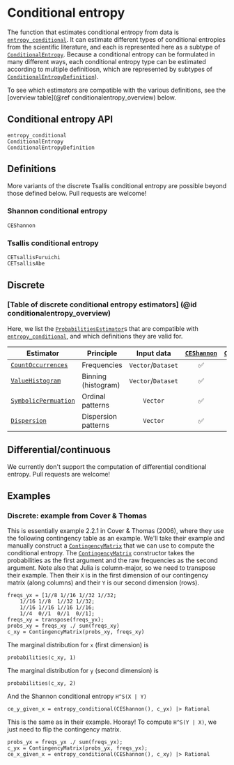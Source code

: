 # Conditional entropy

The function that estimates conditional entropy from data is [`entropy_conditional`](@ref).
It can estimate different types of conditional entropies from the scientific literature,
and each is represented here as a subtype of [`ConditionalEntropy`](@ref). Because a
conditional entropy can be formulated in many different ways, each conditional entropy
type can be estimated according to multiple definitiosn, which are represented by
subtypes of [`ConditionalEntropyDefinition`](@ref)).

To see which estimators are compatible with the various definitions, see the
[overview table](@ref conditionalentropy_overview) below.

## Conditional entropy API

```@docs
entropy_conditional
ConditionalEntropy
ConditionalEntropyDefinition
```

## Definitions

More variants of the discrete Tsallis conditional entropy are possible beyond those
defined below.
Pull requests are welcome!

### Shannon conditional entropy

```@docs
CEShannon
```

### Tsallis conditional entropy

```@docs
CETsallisFuruichi
CETsallisAbe
```

## Discrete

### [Table of discrete conditional entropy estimators] (@id conditionalentropy_overview)

Here, we list the [`ProbabilitiesEstimator`](@ref)s that are compatible with
[`entropy_conditional`](@ref), and which definitions they are valid for.

| Estimator                    | Principle           |     Input data     | [`CEShannon`](@ref) | [`CETsallisFuruichi`](@ref) | [`CETsallisAbe`](@ref) |
| ---------------------------- | ------------------- | :----------------: | :-----------------: | :-------------------------: | :--------------------: |
| [`CountOccurrences`](@ref)   | Frequencies         | `Vector`/`Dataset` |         ✅          |             ✅              |           ✅           |
| [`ValueHistogram`](@ref)     | Binning (histogram) | `Vector`/`Dataset` |         ✅          |             ✅              |           ✅           |
| [`SymbolicPermuation`](@ref) | Ordinal patterns    |      `Vector`      |         ✅          |             ✅              |           ✅           |
| [`Dispersion`](@ref)         | Dispersion patterns |      `Vector`      |         ✅          |             ✅              |           ✅           |

## Differential/continuous

We currently don't support the computation of differential conditional entropy.
Pull requests are welcome!

## Examples

### Discrete: example from Cover & Thomas

This is essentially example 2.2.1 in Cover & Thomas (2006), where they use the following
contingency table as an example. We'll take their example and manually construct
a [`ContingencyMatrix`](@ref) that we can use to compute the conditional entropy.
The [`ContingencyMatrix`](@ref) constructor takes the probabilities as the
first argument and the raw frequencies as the second argument.
Note also that Julia is column-major, so we need to transpose their example. Then their
`X` is in the first dimension of our contingency matrix (along columns) and their `Y` is
our second dimension (rows).

```@example ce_contingency_table
freqs_yx = [1//8 1//16 1//32 1//32; 
    1//16 1//8  1//32 1//32;
    1//16 1//16 1//16 1//16; 
    1//4  0//1  0//1  0//1];
freqs_xy = transpose(freqs_yx);
probs_xy = freqs_xy ./ sum(freqs_xy)
c_xy = ContingencyMatrix(probs_xy, freqs_xy)
```

The marginal distribution for `x` (first dimension) is

```@example ce_contingency_table
probabilities(c_xy, 1)
```

The marginal distribution for `y` (second dimension) is

```@example ce_contingency_table
probabilities(c_xy, 2)
```

And the Shannon conditional entropy ``H^S(X | Y)``

```@example ce_contingency_table
ce_y_given_x = entropy_conditional(CEShannon(), c_yx) |> Rational
```

This is the same as in their example. Hooray! To compute ``H^S(Y | X)``, we just need to
flip the contingency matrix.

```@example ce_contingency_table
probs_yx = freqs_yx ./ sum(freqs_yx);
c_yx = ContingencyMatrix(probs_yx, freqs_yx);
ce_x_given_x = entropy_conditional(CEShannon(), c_xy) |> Rational
```

